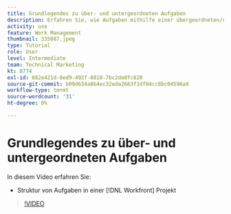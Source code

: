 ```yaml
---
title: Grundlegendes zu über- und untergeordneten Aufgaben
description: Erfahren Sie, wie Aufgaben mithilfe einer übergeordneten/untergeordneten Beziehung in einer [!DNL  Workfront] Projekt.
activity: use
feature: Work Management
thumbnail: 335087.jpeg
type: Tutorial
role: User
level: Intermediate
team: Technical Marketing
kt: 8774
exl-id: 882e421d-8ed9-492f-8810-7bc2de8fc820
source-git-commit: b09d634a8b4ec32eda2663f1df04cc8bc04596a9
workflow-type: tm+mt
source-wordcount: '31'
ht-degree: 0%

---
```


# Grundlegendes zu über- und untergeordneten Aufgaben

In diesem Video erfahren Sie:

* Struktur von Aufgaben in einer [!DNL Workfront] Projekt

>[!VIDEO](https://video.tv.adobe.com/v/335087/?quality=12)
